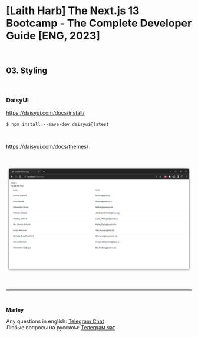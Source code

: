 # [Laith Harb] The Next.js 13 Bootcamp - The Complete Developer Guide [ENG, 2023]

<br/>

## 03. Styling

<br/>

### DaisyUI

https://daisyui.com/docs/install/

```
$ npm install --save-dev daisyui@latest
```

<br/>

https://daisyui.com/docs/themes/

<br/>

![Application](/img/pic-ch03-img01.png?raw=true)

<br/>

---

<br/>

**Marley**

Any questions in english: <a href="https://jsdev.org/chat/">Telegram Chat</a>  
Любые вопросы на русском: <a href="https://jsdev.ru/chat/">Телеграм чат</a>
